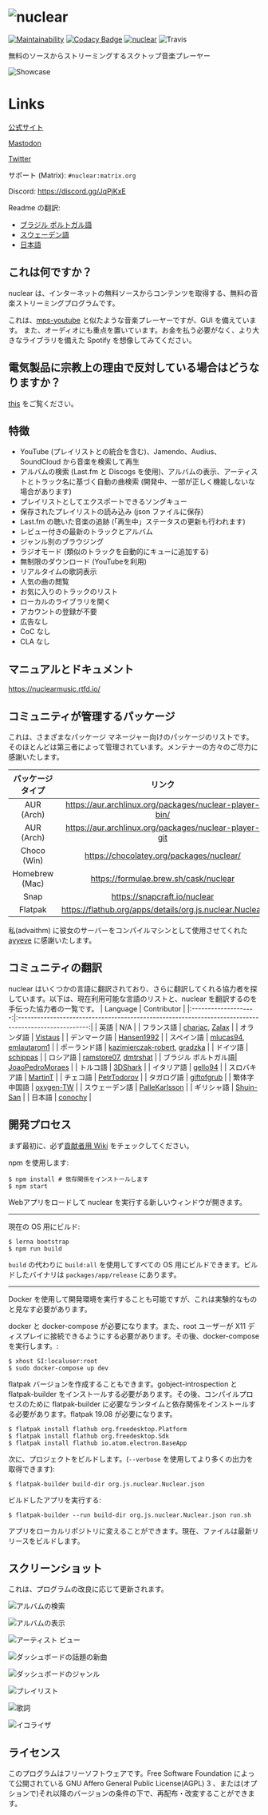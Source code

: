 ﻿# ![nuclear](https://i.imgur.com/oT1006i.png) 
[![Maintainability](https://api.codeclimate.com/v1/badges/a15c4888a63c900f6cc1/maintainability)](https://codeclimate.com/github/nukeop/nuclear/maintainability) [![Codacy Badge](https://api.codacy.com/project/badge/Grade/30750586202742279fa8958a12e519ed)](https://www.codacy.com/app/nukeop/nuclear?utm_source=github.com&amp;utm_medium=referral&amp;utm_content=nukeop/nuclear&amp;utm_campaign=Badge_Grade) [![nuclear](https://snapcraft.io//nuclear/badge.svg)](https://snapcraft.io/nuclear) ![Travis](https://api.travis-ci.org/nukeop/nuclear.svg?branch=master)

無料のソースからストリーミングするスクトップ音楽プレーヤー

![Showcase](https://i.imgur.com/G9BqIHl.png)

# Links

[公式サイト](https://nuclear.js.org)

[Mastodon](https://mstdn.io/@nuclear)

[Twitter](https://twitter.com/nuclear_player)

サポート (Matrix): `#nuclear:matrix.org`

Discord: https://discord.gg/JqPjKxE

Readme の翻訳: 
* [ブラジル ポルトガル語](docs/README-ptbr.md)
* [スウェーデン語](docs/README-se.md)
* [日本語](docs/README-ja.md)

## これは何ですか？

nuclear は、インターネットの無料ソースからコンテンツを取得する、無料の音楽ストリーミングプログラムです。

これは、[mps-youtube](https://github.com/mps-youtube/mps-youtube) と似たような音楽プレーヤーですが、GUI を備えています。
また、オーディオにも重点を置いています。お金を払う必要がなく、より大きなライブラリを備えた Spotify を想像してみてください。

## 電気製品に宗教上の理由で反対している場合はどうなりますか？

[this](docs/electron.md) をご覧ください。

## 特徴

- YouTube (プレイリストとの統合を含む)、Jamendo、Audius、SoundCloud から音楽を検索して再生
- アルバムの検索 (Last.fm と Discogs を使用)、アルバムの表示、アーティストとトラック名に基づく自動の曲検索 (開発中、一部が正しく機能しないな場合があります)
- プレイリストとしてエクスポートできるソングキュー
- 保存されたプレイリストの読み込み (json ファイルに保存)
- Last.fm の聴いた音楽の追跡 (「再生中」ステータスの更新も行われます)
- レビュー付きの最新のトラックとアルバム
- ジャンル別のブラウジング
- ラジオモード (類似のトラックを自動的にキューに追加する)
- 無制限のダウンロード (YouTubeを利用)
- リアルタイムの歌詞表示
- 人気の曲の閲覧
- お気に入りのトラックのリスト
- ローカルのライブラリを開く
- アカウントの登録が不要
- 広告なし
- CoC なし
- CLA なし

## マニュアルとドキュメント

https://nuclearmusic.rtfd.io/

## コミュニティが管理するパッケージ

これは、さまざまなパッケージ マネージャー向けのパッケージのリストです。そのほとんどは第三者によって管理されています。メンテナーの方々のご尽力に感謝いたします。

| パッケージタイプ| リンク                                                 | メンテナー                                    |
|:--------------:|:-------------------------------------------------------:|:---------------------------------------------:|
| AUR (Arch)     | https://aur.archlinux.org/packages/nuclear-player-bin/  | [advaithm](https://github.com/advaithm)       |
| AUR (Arch)     | https://aur.archlinux.org/packages/nuclear-player-git   | [advaithm](https://github.com/advaithm)       |
| Choco (Win)    | https://chocolatey.org/packages/nuclear/                | [JourneyOver](https://github.com/JourneyOver) |
| Homebrew (Mac) | https://formulae.brew.sh/cask/nuclear                   | Homebrew                                      |
| Snap           | https://snapcraft.io/nuclear                            | [nukeop](https://github.com/nukeop)           |
| Flatpak        | https://flathub.org/apps/details/org.js.nuclear.Nuclear  | [advaithm](https://github.com/advaithm)       |

私(advaithm) に彼女のサーバーをコンパイルマシンとして使用させてくれた [ayyeve](https://github.com/ayyEve) に感謝いたします。

## コミュニティの翻訳

nuclear はいくつかの言語に翻訳されており、さらに翻訳してくれる協力者を探しています。以下は、現在利用可能な言語のリストと、nuclear を翻訳するのを手伝った協力者の一覧です。
| Language             | Contributor                                                                                          |
|:--------------------:|:----------------------------------------------------------------------------------------------------:|
| 英語                 | N/A                                                                                                  |
| フランス語           | [charjac](https://github.com/charjac), [Zalax](https://github.com/Zalaxx)                            |
| オランダ語           | [Vistaus](https://github.com/Vistaus)                                                                |
| デンマーク語         | [Hansen1992](https://github.com/Hansen1992)                                                          |
| スペイン語           | [mlucas94](https://github.com/mlucas94), [emlautarom1](https://github.com/emlautarom1)               |
| ポーランド語         | [kazimierczak-robert](https://github.com/kazimierczak-robert), [gradzka](https://github.com/gradzka) |
| ドイツ語             | [schippas](https://github.com/schippas)                                                              |
| ロシア語             | [ramstore07](https://github.com/ramstore07), [dmtrshat](https://github.com/dmtrshat)                 |
| ブラジル ポルトガル語| [JoaoPedroMoraes](https://github.com/JoaoPedroMoraes)                                                |
| トルコ語             | [3DShark](https://github.com/3DShark)                                                                |
| イタリア語           | [gello94](https://github.com/gello94)                                                                |
| スロバキア語         | [MartinT](https://github.com/MartinTuroci)                                                           |
| チェコ語             | [PetrTodorov](https://github.com/PetrTodorov)                                                        |
| タガログ語           | [giftofgrub](https://github.com/giftofgrub)                                                          |
| 繁体字中国語         | [oxygen-TW](https://github.com/oxygen-TW)                                                            |
| スウェーデン語       | [PalleKarlsson](https://github.com/PalleKarlsson)                                                    |
| ギリシャ語           | [Shuin-San](https://github.com/Shuin-San)                                                            |
| 日本語               | [conochy](https://github.com/conochy)                                                                |

## 開発プロセス

まず最初に、必ず[貢献者用 Wiki](https://github.com/nukeop/nuclear/wiki/Contributing) をチェックしてください。

npm を使用します:
```shell
$ npm install # 依存関係をインストールします
$ npm start
```

Webアプリをロードして nuclear を実行する新しいウィンドウが開きます。

---
現在の OS 用にビルド:
```shell
$ lerna bootstrap
$ npm run build
```

`build` の代わりに `build:all` を使用してすべての OS 用にビルドできます。ビルドしたバイナリは `packages/app/release` にあります。

---
Docker を使用して開発環境を実行することも可能ですが、これは実験的なものと見なす必要があります。

docker と docker-compose が必要になります。また、root ユーザーが X11 ディスプレイに接続できるようにする必要があります。その後、docker-compose を実行します。:

```shell
$ xhost SI:localuser:root
$ sudo docker-compose up dev
```
flatpak バージョンを作成することもできます。gobject-introspection と flatpak-builder をインストールする必要があります。その後、コンパイルプロセスのために flatpak-builder に必要なランタイムと依存関係をインストールする必要があります。flatpak 19.08 が必要になります。
```shell
$ flatpak install flathub org.freedesktop.Platform
$ flatpak install flathub org.freedesktop.Sdk
$ flatpak install flathub io.atom.electron.BaseApp
```
次に、プロジェクトをビルドします。(`--verbose` を使用してより多くの出力を取得できます):
```shell
$ flatpak-builder build-dir org.js.nuclear.Nuclear.json
```
ビルドしたアプリを実行する: 
```shell
$ flatpak-builder --run build-dir org.js.nuclear.Nuclear.json run.sh
```
アプリをローカルリポジトリに変えることができます。現在、ファイルは最新リリースをビルドします。

## スクリーンショット

これは、プログラムの改良に応じて更新されます。

![アルバムの検索](https://i.imgur.com/idFVnAF.png)

![アルバムの表示](https://i.imgur.com/Kvzo3q7.png)

![アーティスト ビュー](https://i.imgur.com/imBLYl3.png)

![ダッシュボードの話題の新曲](https://i.imgur.com/bMDrR4M.png)

![ダッシュボードのジャンル](https://i.imgur.com/g0aCmKx.png)

![プレイリスト](https://i.imgur.com/2VMXHDC.png)

![歌詞](https://i.imgur.com/7e3DJKJ.png)

![イコライザ](https://i.imgur.com/WreRL0w.png)

## ライセンス

このプログラムはフリーソフトウェアです。Free Software Foundation によって公開されている GNU Affero General Public License(AGPL) 3 、または(オプションで)それ以降のバージョンの条件の下で、再配布・改変することができます。